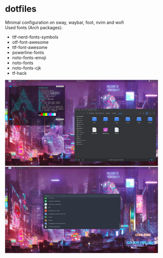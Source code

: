 # dotfiles

Minimal configuration on sway, waybar, foot, nvim and wofi\
Used fonts (Arch packages):
- ttf-nerd-fonts-symbols
- otf-font-awesome
- ttf-font-awesome
- powerline-fonts
- noto-fonts-emoji
- noto-fonts
- noto-fonts-cjk
- tf-hack

![alt text](https://github.com/domin746826/dotfiles/blob/main/screenshots/screenshot1.png?raw=true)
![alt text](https://github.com/domin746826/dotfiles/blob/main/screenshots/screenshot2.png?raw=true)
